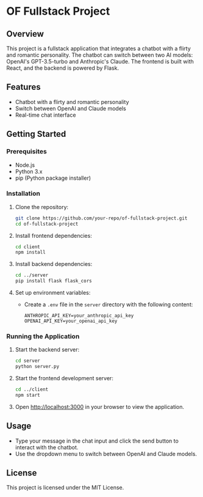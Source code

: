 # OF Fullstack Project

## Overview

This project is a fullstack application that integrates a chatbot with a flirty and romantic personality. The chatbot can switch between two AI models: OpenAI's GPT-3.5-turbo and Anthropic's Claude. The frontend is built with React, and the backend is powered by Flask.

## Features

- Chatbot with a flirty and romantic personality
- Switch between OpenAI and Claude models
- Real-time chat interface

## Getting Started

### Prerequisites

- Node.js
- Python 3.x
- pip (Python package installer)

### Installation

1. Clone the repository:
    ```sh
    git clone https://github.com/your-repo/of-fullstack-project.git
    cd of-fullstack-project
    ```

2. Install frontend dependencies:
    ```sh
    cd client
    npm install
    ```

3. Install backend dependencies:
    ```sh
    cd ../server
    pip install flask flask_cors
    ```

4. Set up environment variables:
    - Create a `.env` file in the `server` directory with the following content:
        ```
        ANTHROPIC_API_KEY=your_anthropic_api_key
        OPENAI_API_KEY=your_openai_api_key
        ```

### Running the Application

1. Start the backend server:
    ```sh
    cd server
    python server.py
    ```

2. Start the frontend development server:
    ```sh
    cd ../client
    npm start
    ```

3. Open [http://localhost:3000](http://localhost:3000) in your browser to view the application.

## Usage

- Type your message in the chat input and click the send button to interact with the chatbot.
- Use the dropdown menu to switch between OpenAI and Claude models.

## License

This project is licensed under the MIT License.
